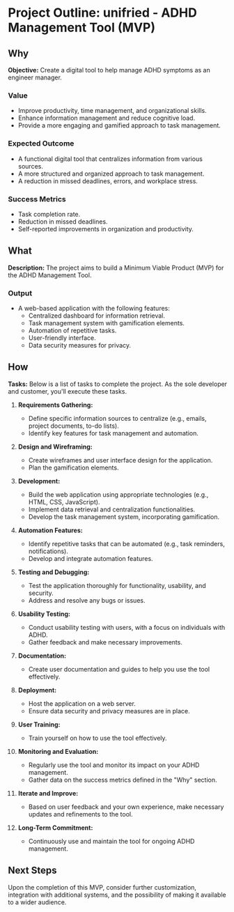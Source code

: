 # Project Outline: unifried - ADHD Management Tool (MVP)

## Why

**Objective:** Create a digital tool to help manage ADHD symptoms as an engineer manager.

### Value
- Improve productivity, time management, and organizational skills.
- Enhance information management and reduce cognitive load.
- Provide a more engaging and gamified approach to task management.

### Expected Outcome
- A functional digital tool that centralizes information from various sources.
- A more structured and organized approach to task management.
- A reduction in missed deadlines, errors, and workplace stress.

### Success Metrics
- Task completion rate.
- Reduction in missed deadlines.
- Self-reported improvements in organization and productivity.

## What

**Description:** The project aims to build a Minimum Viable Product (MVP) for the ADHD Management Tool.

### Output
- A web-based application with the following features:
  - Centralized dashboard for information retrieval.
  - Task management system with gamification elements.
  - Automation of repetitive tasks.
  - User-friendly interface.
  - Data security measures for privacy.

## How

**Tasks:** Below is a list of tasks to complete the project. As the sole developer and customer, you'll execute these tasks.

1. **Requirements Gathering:**
   - Define specific information sources to centralize (e.g., emails, project documents, to-do lists).
   - Identify key features for task management and automation.

2. **Design and Wireframing:**
   - Create wireframes and user interface design for the application.
   - Plan the gamification elements.

3. **Development:**
   - Build the web application using appropriate technologies (e.g., HTML, CSS, JavaScript).
   - Implement data retrieval and centralization functionalities.
   - Develop the task management system, incorporating gamification.

4. **Automation Features:**
   - Identify repetitive tasks that can be automated (e.g., task reminders, notifications).
   - Develop and integrate automation features.

5. **Testing and Debugging:**
   - Test the application thoroughly for functionality, usability, and security.
   - Address and resolve any bugs or issues.

6. **Usability Testing:**
   - Conduct usability testing with users, with a focus on individuals with ADHD.
   - Gather feedback and make necessary improvements.

7. **Documentation:**
   - Create user documentation and guides to help you use the tool effectively.

8. **Deployment:**
   - Host the application on a web server.
   - Ensure data security and privacy measures are in place.

9. **User Training:**
   - Train yourself on how to use the tool effectively.

10. **Monitoring and Evaluation:**
    - Regularly use the tool and monitor its impact on your ADHD management.
    - Gather data on the success metrics defined in the "Why" section.

11. **Iterate and Improve:**
    - Based on user feedback and your own experience, make necessary updates and refinements to the tool.

12. **Long-Term Commitment:**
    - Continuously use and maintain the tool for ongoing ADHD management.

## Next Steps

Upon the completion of this MVP, consider further customization, integration with additional systems, and the possibility of making it available to a wider audience.

